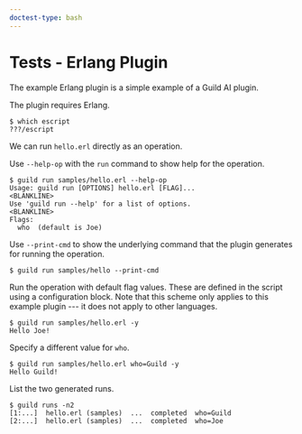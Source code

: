 ```yaml
---
doctest-type: bash
---
```


# Tests - Erlang Plugin

The example Erlang plugin is a simple example of a Guild AI plugin.

The plugin requires Erlang.

    $ which escript
    ???/escript

We can run `hello.erl` directly as an operation.

Use `--help-op` with the `run` command to show help for the operation.

    $ guild run samples/hello.erl --help-op
    Usage: guild run [OPTIONS] hello.erl [FLAG]...
    <BLANKLINE>
    Use 'guild run --help' for a list of options.
    <BLANKLINE>
    Flags:
      who  (default is Joe)

Use `--print-cmd` to show the underlying command that the plugin
generates for running the operation.

    $ guild run samples/hello --print-cmd

Run the operation with default flag values. These are defined in the
script using a configuration block. Note that this scheme only applies
to this example plugin --- it does not apply to other languages.

    $ guild run samples/hello.erl -y
    Hello Joe!

Specify a different value for `who`.

    $ guild run samples/hello.erl who=Guild -y
    Hello Guild!

List the two generated runs.

    $ guild runs -n2
    [1:...]  hello.erl (samples)  ...  completed  who=Guild
    [2:...]  hello.erl (samples)  ...  completed  who=Joe
